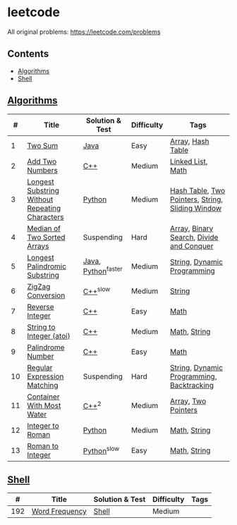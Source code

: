 # leetcode

<!-- TODO list
1. Use tags and difficulty to categorize promblems
2. make a shell to auto edit readme file
-->

All original problems: <https://leetcode.com/problems>

## Contents

* [Algorithms](#Algorithms)
* [Shell](#Shell)

## [Algorithms](algorithms)

| # | Title | Solution & Test | Difficulty | Tags
| --- | --- | --- | --- | --- |
| 1 | [Two Sum](https://leetcode.com/problems/two-sum) | [Java](algorithms/java/src/two_sum) | Easy | [Array], [Hash Table]
| 2 | [Add Two Numbers](https://leetcode.com/problems/add-two-numbers) | [C++](algorithms/cpp/add_two_numbers) | Medium | [Linked List], [Math]
| 3 | [Longest Substring Without Repeating Characters](https://leetcode.com/problems/longest-substring-without-repeating-characters/) | [Python](algorithms/python/longest_substring_without_repeating_characters) | Medium | [Hash Table], [Two Pointers], [String], [Sliding Window]
| 4 | [Median of Two Sorted Arrays](https://leetcode.com/problems/median-of-two-sorted-arrays/) | Suspending | Hard | [Array], [Binary Search], [Divide and Conquer]
| 5 | [Longest Palindromic Substring](https://leetcode.com/problems/longest-palindromic-substring/) | [Java](algorithms/java/src/longest_palindromic_substring), [Python](algorithms/python/longest_palindromic_substring)<sup>faster</sup> | Medium | [String], [Dynamic Programming] 
| 6 | [ZigZag Conversion](https://leetcode.com/problems/zigzag-conversion) | [C++](algorithms/cpp/zig_zag_conversion)<sup>slow</sup> | Medium | [String]
| 7 | [Reverse Integer](https://leetcode.com/problems/reverse-integer/) | [C++](algorithms/cpp/reverse_integer) | Easy | [Math]
| 8 | [String to Integer (atoi)](https://leetcode.com/problems/string-to-integer-atoi/) | [C++](algorithms/cpp/string_to_integer_atoi) | Medium | [Math], [String]
| 9 | [Palindrome Number](https://leetcode.com/problems/palindrome-number/) | [C++](algorithms/cpp/palindrome_number) | Easy | [Math]
| 10 | [Regular Expression Matching](https://leetcode.com/problems/regular-expression-matching/) | Suspending | Hard | [String], [Dynamic Programming], [Backtracking]
| 11 | [Container With Most Water](https://leetcode.com/problems/container-with-most-water/) | [C++](algorithms/cpp/container_with_most_water)<sup>2</sup> | Medium | [Array], [Two Pointers]
| 12 | [Integer to Roman](https://leetcode.com/problems/integer-to-roman/) | [Python](algorithms/python/integer_to_roman) | Medium | [Math], [String]
| 13 | [Roman to Integer](https://leetcode.com/problems/roman-to-integer/) | [Python](algorithms/python/roman_to_integer)<sup>slow</sup> | Easy | [Math], [String]


## [Shell](shell)

| # | Title | Solution & Test | Difficulty | Tags
| --- | --- | --- | --- | --- |
| 192 | [Word Frequency](https://leetcode.com/problems/word-frequency/) | [Shell](shell/word_frequency) | Medium |  

[Array]:https://leetcode.com/tag/array/
[Backtracking]:https://leetcode.com/tag/backtracking/
[Binary Search]:https://leetcode.com/problems/median-of-two-sorted-arrays/
[Divide and Conquer]:https://leetcode.com/tag/divide-and-conquer/
[Dynamic Programming]:https://leetcode.com/tag/dynamic-programming/
[Hash Table]:https://leetcode.com/tag/hash-table/
[Linked List]:https://leetcode.com/tag/linked-list/
[Math]:https://leetcode.com/tag/math/
[Sliding Window]:https://leetcode.com/tag/sliding-window/
[String]:https://leetcode.com/tag/string/
[Two Pointers]:https://leetcode.com/tag/two-pointers/
